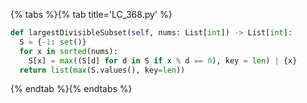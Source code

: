 {% tabs %}{% tab title='LC_368.py' %}

```py
def largestDivisibleSubset(self, nums: List[int]) -> List[int]:
  S = {-1: set()}
  for x in sorted(nums):
    S[x] = max((S[d] for d in S if x % d == 0), key = len) | {x}
  return list(max(S.values(), key=len))
```

{% endtab %}{% endtabs %}
